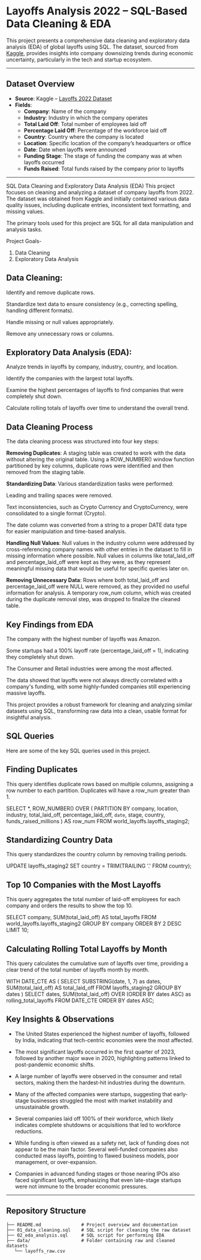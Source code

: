 # Layoffs Analysis 2022 – SQL-Based Data Cleaning & EDA

This project presents a comprehensive data cleaning and exploratory data analysis (EDA) of global layoffs using SQL. The dataset, sourced from [Kaggle](https://www.kaggle.com/datasets/swaptr/layoffs-2022), provides insights into company downsizing trends during economic uncertainty, particularly in the tech and startup ecosystem.

---

## Dataset Overview

- **Source**: Kaggle – [Layoffs 2022 Dataset](https://www.kaggle.com/datasets/swaptr/layoffs-2022)
- **Fields**: 
  - **Company**: Name of the company
  - **Industry**: Industry in which the company operates
  - **Total Laid Off**: Total number of employees laid off
  - **Percentage Laid Off**: Percentage of the workforce laid off
  - **Country**: Country where the company is located
  - **Location**: Specific location of the company’s headquarters or office
  - **Date**: Date when layoffs were announced
  - **Funding Stage**: The stage of funding the company was at when layoffs occurred
  - **Funds Raised**: Total funds raised by the company prior to layoffs

---

SQL Data Cleaning and Exploratory Data Analysis (EDA)
This project focuses on cleaning and analyzing a dataset of company layoffs from 2022. The dataset was obtained from Kaggle and initially contained various data quality issues, including duplicate entries, inconsistent text formatting, and missing values.

The primary tools used for this project are SQL for all data manipulation and analysis tasks.

Project Goals-
1. Data Cleaning
2. Exploratory Data Analysis

## Data Cleaning:

Identify and remove duplicate rows.

Standardize text data to ensure consistency (e.g., correcting spelling, handling different formats).

Handle missing or null values appropriately.

Remove any unnecessary rows or columns.

## Exploratory Data Analysis (EDA):

Analyze trends in layoffs by company, industry, country, and location.

Identify the companies with the largest total layoffs.

Examine the highest percentages of layoffs to find companies that were completely shut down.

Calculate rolling totals of layoffs over time to understand the overall trend.

## Data Cleaning Process
The data cleaning process was structured into four key steps:

**Removing Duplicates**: A staging table was created to work with the data without altering the original table. Using a ROW_NUMBER() window function partitioned by key columns, duplicate rows were identified and then removed from the staging table.

**Standardizing Data**: Various standardization tasks were performed:

Leading and trailing spaces were removed.

Text inconsistencies, such as Crypto Currency and CryptoCurrency, were consolidated to a single format (Crypto).

The date column was converted from a string to a proper DATE data type for easier manipulation and time-based analysis.

**Handling Null Values**: Null values in the industry column were addressed by cross-referencing company names with other entries in the dataset to fill in missing information where possible. Null values in columns like total_laid_off and percentage_laid_off were kept as they were, as they represent meaningful missing data that would be useful for specific queries later on.

**Removing Unnecessary Data**: Rows where both total_laid_off and percentage_laid_off were NULL were removed, as they provided no useful information for analysis. A temporary row_num column, which was created during the duplicate removal step, was dropped to finalize the cleaned table.

## Key Findings from EDA
The company with the highest number of layoffs was Amazon.

Some startups had a 100% layoff rate (percentage_laid_off = 1), indicating they completely shut down.

The Consumer and Retail industries were among the most affected.

The data showed that layoffs were not always directly correlated with a company's funding, with some highly-funded companies still experiencing massive layoffs.

This project provides a robust framework for cleaning and analyzing similar datasets using SQL, transforming raw data into a clean, usable format for insightful analysis.

## SQL Queries
Here are some of the key SQL queries used in this project.

## **Finding Duplicates**
This query identifies duplicate rows based on multiple columns, assigning a row number to each partition. Duplicates will have a row_num greater than 1.

SELECT *,
		ROW_NUMBER() OVER (
			PARTITION BY company, location, industry, total_laid_off, percentage_laid_off, `date`, stage, country, funds_raised_millions
			) AS row_num
FROM world_layoffs.layoffs_staging2;

## **Standardizing Country Data**
This query standardizes the country column by removing trailing periods.

UPDATE layoffs_staging2
SET country = TRIM(TRAILING '.' FROM country);

## **Top 10 Companies with the Most Layoffs**
This query aggregates the total number of laid-off employees for each company and orders the results to show the top 10.

SELECT company, SUM(total_laid_off) AS total_layoffs
FROM world_layoffs.layoffs_staging2
GROUP BY company
ORDER BY 2 DESC
LIMIT 10;

## **Calculating Rolling Total Layoffs by Month**
This query calculates the cumulative sum of layoffs over time, providing a clear trend of the total number of layoffs month by month.

WITH DATE_CTE AS (
    SELECT SUBSTRING(date, 1, 7) as dates, SUM(total_laid_off) AS total_laid_off
    FROM layoffs_staging2
    GROUP BY dates
)
SELECT dates, SUM(total_laid_off) OVER (ORDER BY dates ASC) as rolling_total_layoffs
FROM DATE_CTE
ORDER BY dates ASC;


## Key Insights & Observations

- The United States experienced the highest number of layoffs, followed by India, indicating that tech-centric economies were the most affected.

- The most significant layoffs occurred in the first quarter of 2023, followed by another major wave in 2020, highlighting patterns linked to post-pandemic economic shifts.

- A large number of layoffs were observed in the consumer and retail sectors, making them the hardest-hit industries during the downturn.

- Many of the affected companies were startups, suggesting that early-stage businesses struggled the most with market instability and unsustainable growth.

- Several companies laid off 100% of their workforce, which likely indicates complete shutdowns or acquisitions that led to workforce reductions.

- While funding is often viewed as a safety net, lack of funding does not appear to be the main factor. Several well-funded companies also conducted mass layoffs, pointing to flawed business models, poor management, or over-expansion.

- Companies in advanced funding stages or those nearing IPOs also faced significant layoffs, emphasizing that even late-stage startups were not immune to the broader economic pressures.

---

## Repository Structure

```
├── README.md               # Project overview and documentation  
├── 01_data_cleaning.sql    # SQL script for cleaning the raw dataset  
├── 02_eda_analysis.sql     # SQL script for performing EDA  
├── data/                   # Folder containing raw and cleaned datasets  
   └── layoffs_raw.csv  
             

